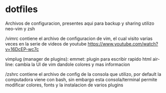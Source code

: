 # dotfiles

Archivos de configuracion, presentes aqui para backup y sharing
utilizo neo-vim y zsh

/vimrc
contiene el archivo de configuracion de vim, el cual visito varias veces en la serie de videos de youtube
https://www.youtube.com/watch?v=16DcEP-wc7c

  vimplug (manager de plugins):
    emmet: plugin para escribir rapido html
    air-line: cambia la UI de vim dandole colores y mas informacion
    

/zshrc
contiene el archivo de config de la consola que utilizo, por default la computadora viene con bash, sin embargo
esta consola/terminal permite modificar colores, fonts y la instalacion de varios plugins
